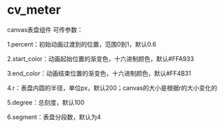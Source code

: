 # cv_meter
canvas表盘组件
可传参数：

  1.percent：初始动画过渡到的位置，范围0到1，默认0.6
  
  2.start_color：动画起始位置的渐变色，十六进制颜色，默认#FFA933
  
  3.end_color：动画结束位置的渐变色，十六进制颜色，默认#FF4B31
  
  4.r：表盘内圆的半径，单位px，默认200；canvas的大小是根据r的大小变化的
  
  5.degree：总刻度，默认100
  
  6.segment：表盘分段数，默认为4
